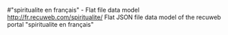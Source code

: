 #"spiritualite en français" - Flat file data model
http://fr.recuweb.com/spiritualite/
Flat JSON file data model of the recuweb portal "spiritualite en français"
